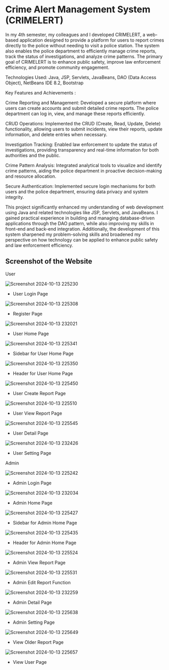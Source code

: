 # Crime Alert Management System (CRIMELERT)

In my 4th semester, my colleagues and I developed CRIMELERT, a web-based application designed to provide a platform for users to report crimes directly to the police without needing to visit a police station. 
The system also enables the police department to efficiently manage crime reports, track the status of investigations, and analyze crime patterns. 
The primary goal of CRIMELERT is to enhance public safety, improve law enforcement efficiency, and promote community engagement.

Technologies Used: Java, JSP, Servlets, JavaBeans, DAO (Data Access Object), NetBeans IDE 8.2, Bootstrap

Key Features and Achievements :

Crime Reporting and Management: Developed a secure platform where users can create accounts and submit detailed crime reports. The police department can log in, view, and manage these reports efficiently.

CRUD Operations: Implemented the CRUD (Create, Read, Update, Delete) functionality, allowing users to submit incidents, view their reports, update information, and delete entries when necessary.

Investigation Tracking: Enabled law enforcement to update the status of investigations, providing transparency and real-time information for both authorities and the public.

Crime Pattern Analysis: Integrated analytical tools to visualize and identify crime patterns, aiding the police department in proactive decision-making and resource allocation.

Secure Authentication: Implemented secure login mechanisms for both users and the police department, ensuring data privacy and system integrity.

This project significantly enhanced my understanding of web development using Java and related technologies like JSP, Servlets, and JavaBeans. I gained practical experience in building and managing database-driven applications 
through the DAO pattern, while also improving my skills in front-end and back-end integration. Additionally, the development of this system sharpened my problem-solving skills 
and broadened my perspective on how technology can be applied to enhance public safety and law enforcement efficiency.

## Screenshot of the Website

User 

![Screenshot 2024-10-13 225230](https://github.com/user-attachments/assets/2dfd3a0b-5056-4008-a5ed-2568719c62d1)
- User Login Page

![Screenshot 2024-10-13 225308](https://github.com/user-attachments/assets/8dc17db7-2ffc-46ed-ab73-cca8554f3a49)
- Register Page

![Screenshot 2024-10-13 232021](https://github.com/user-attachments/assets/6d748984-4f11-4978-8e70-2cc780468565)
- User Home Page

![Screenshot 2024-10-13 225341](https://github.com/user-attachments/assets/377032cc-84b2-47cb-aaeb-909037b53247)
- Sidebar for User Home Page

![Screenshot 2024-10-13 225350](https://github.com/user-attachments/assets/53a777e0-4e63-411d-9d82-8770fdd4607b)
- Header for User Home Page

![Screenshot 2024-10-13 225450](https://github.com/user-attachments/assets/04cd10bc-2ce5-446c-b94a-7f175584d96b)
- User Create Report Page

![Screenshot 2024-10-13 225510](https://github.com/user-attachments/assets/ddb31211-55ad-468b-a058-c7bfc95e8cc6)
-  User View Report Page

![Screenshot 2024-10-13 225545](https://github.com/user-attachments/assets/de3f2c93-4cf6-44db-8c78-48453db8730e)
- User Detail Page

![Screenshot 2024-10-13 232426](https://github.com/user-attachments/assets/42618b01-57e5-46f1-98cf-129a6b039fcf)
- User Setting Page 

Admin 

![Screenshot 2024-10-13 225242](https://github.com/user-attachments/assets/8e9922cc-6f51-44d2-95bb-3d4905167ca8)
- Admin Login Page

![Screenshot 2024-10-13 232034](https://github.com/user-attachments/assets/ea14326c-8fa0-476a-b99e-27e529ca85a4)
-  Admin Home Page

![Screenshot 2024-10-13 225427](https://github.com/user-attachments/assets/7f816392-f3fc-495b-9761-f5d487862eef)
- Sidebar for Admin Home Page

![Screenshot 2024-10-13 225435](https://github.com/user-attachments/assets/cbd140d2-6068-4b6b-a089-137888a9fd75)
- Header for Admin Home Page

![Screenshot 2024-10-13 225524](https://github.com/user-attachments/assets/85ab7af0-3119-4fa7-82f9-5c7e4cb5eebe)
- Admin View Report Page

![Screenshot 2024-10-13 225531](https://github.com/user-attachments/assets/978971b2-de86-4138-b285-8b0fbb615dfb)
- Admin Edit Report Function

![Screenshot 2024-10-13 232259](https://github.com/user-attachments/assets/23bc34bb-bb95-486b-8965-1f16d9172b95)
- Admin Detail Page

![Screenshot 2024-10-13 225638](https://github.com/user-attachments/assets/35e8d0e2-950d-4e78-a01e-c99fdf24b906)
- Admin Setting Page

![Screenshot 2024-10-13 225649](https://github.com/user-attachments/assets/f85af229-4bb2-476e-99c8-3dfaef8023c1)
- View Older Report Page

![Screenshot 2024-10-13 225657](https://github.com/user-attachments/assets/7a47495d-0b5d-4da9-81e0-ddc346b27803)
- View User Page


